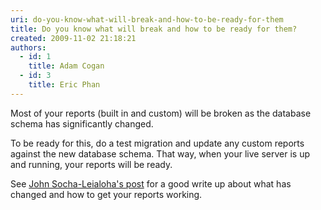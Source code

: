 ```yaml
---
uri: do-you-know-what-will-break-and-how-to-be-ready-for-them
title: Do you know what will break and how to be ready for them?
created: 2009-11-02 21:18:21
authors:
  - id: 1
    title: Adam Cogan
  - id: 3
    title: Eric Phan
---
```





<span class='intro'> 
  <p>Most of your reports (built in and custom) will be broken as the database schema has significantly changed.</p>
<p>To be ready for this, do a test migration and update any custom reports against the new database schema. That way, when your live server is up and running, your reports will be ready.</p>
<p>See <a shape="rect" href="http&#58;//www.socha.com/blogs/john/2009/10/upgrading-team-foundation-server-2008.html" target="_blank">John Socha-Leialoha's post</a> for a good write up about what has changed and how to get your reports working.</p>
 </span>




